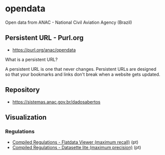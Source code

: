 # opendata

Open data from ANAC - National Civil Aviation Agency (Brazil)

##  Persistent URL - Purl.org

* https://purl.org/anac/opendata

What is a persistent URL?

A persistent URL is one that never changes. Persistent URLs are designed so that your bookmarks and links don't break when a website gets updated.

## Repository

* https://sistemas.anac.gov.br/dadosabertos

## Visualization

### Regulations

* [Compiled Regulations - Flatdata Viewer (maximum recall)](https://flatgithub.com/anacgovbr/opendata?filename=regulamentos-anac-tags.csv) (pt)
* [Compiled Regulations - Datasette lite (maximum precision)](https://lite.datasette.io/?csv=https://raw.githubusercontent.com/anacgovbr/opendata/main/regulamentos-anac-tags.csv) (pt)
